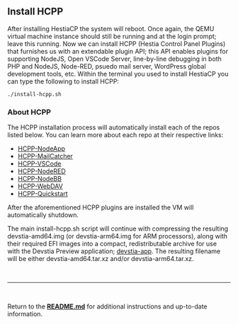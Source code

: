 ## Install HCPP
After installing HestiaCP the system will reboot. Once again, the QEMU virtual machine instance should still be running and at the login prompt; leave this running. Now we can install HCPP (Hestia Control Panel Plugins) that furnishes us with an extendable plugin API; this API enables plugins for supporting NodeJS, Open VSCode Server, line-by-line debugging in both PHP and NodeJS, Node-RED, psuedo mail server, WordPress global development tools, etc. Within the terminal you used to install HestiaCP you can type the following to install HCPP:

```
./install-hcpp.sh
```

### About HCPP
The HCPP installation process will automatically install each of the repos listed below. You can learn more about each repo at their respective links:

* [HCPP-NodeApp](https://github.com/virtuosoft-dev/hcpp-nodeapp)
* [HCPP-MailCatcher](https://github.com/virtuosoft-dev/hcpp-mailcatcher)
* [HCPP-VSCode](https://github.com/virtuosoft-dev/hcpp-vscode)
* [HCPP-NodeRED](https://github.com/virtuosoft-dev/hcpp-nodered)
* [HCPP-NodeBB](https://github.com/virtuosoft-dev/hcpp-nodebb)
* [HCPP-WebDAV](https://github.com/virtuosoft-dev/hcpp-webdav)
* [HCPP-Quickstart](https://github.com/virtuosoft-dev/hcpp-quickstart)

After the aforementioned HCPP plugins are installed the VM will automatically shutdown.

The main install-hcpp.sh script will continue with compressing the resulting devstia-amd64.img (or devstia-arm64.img for ARM processors), along with their required EFI images into a compact, redistributable archive for use with the Devstia Preview application; [devstia-app](https://github.com/virtuosoft-dev/devstia-app). The resulting filename will be either devstia-amd64.tar.xz and/or devstia-arm64.tar.xz.


&nbsp;

-----
&nbsp;

Return to the **[README.md](README.md)** for additional instructions and up-to-date information.
